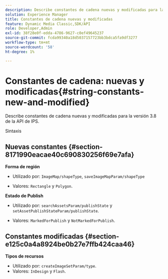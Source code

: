 ```yaml
---
description: Describe constantes de cadena nuevas y modificadas para la versión 3.8 de la API de IPS.
solution: Experience Manager
title: Constantes de cadena nuevas y modificadas
feature: Dynamic Media Classic,SDK/API
role: Developer,Admin
exl-id: 38f28e0f-edda-4786-9627-c0ef49645237
source-git-commit: fcda99340a18d5037157723bb3bdca5fa9df3277
workflow-type: tm+mt
source-wordcount: '58'
ht-degree: 1%

---
```


# Constantes de cadena: nuevas y modificadas{#string-constants-new-and-modified}

Describe constantes de cadena nuevas y modificadas para la versión 3.8 de la API de IPS.

Sintaxis

## Nuevas constantes {#section-8171990eacae40c690830256f69e7afa}

**Forma de región**

* Utilizado por: `ImageMap/shapeType`, `saveImageMapParam/shapeType`

* Valores: `Rectangle` y `Polygon`.

**Estado de Publish**

* Utilizado por: `searchAssetsParam/publishState` y `setAssetPublishStateParam/publishState`.

* Valores: `MarkedForPublish` y `NotMarkedForPublish`.

## Constantes modificadas {#section-e125c0a4a8924be0b27e7ffb424caa46}

**Tipos de recursos**

* Utilizado por: `createImageSetParam/type`.
* Valores: `InDesign` y `Flash`.
